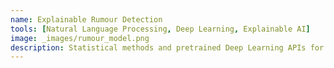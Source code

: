 ```yaml
---
name: Explainable Rumour Detection
tools: [Natural Language Processing, Deep Learning, Explainable AI]
image: _images/rumour_model.png
description: Statistical methods and pretrained Deep Learning APIs for Text Analysis
---
```

